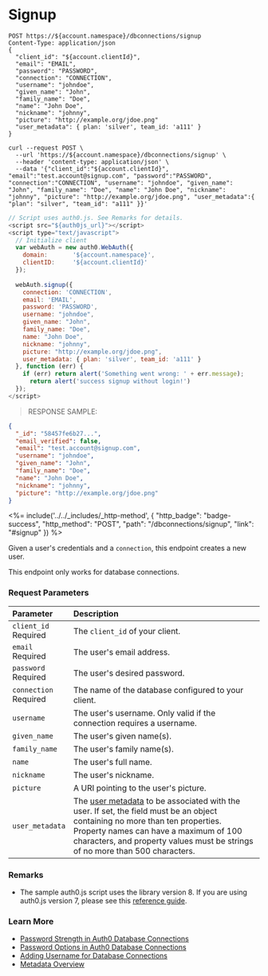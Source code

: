 # Signup

```http
POST https://${account.namespace}/dbconnections/signup
Content-Type: application/json
{
  "client_id": "${account.clientId}",
  "email": "EMAIL",
  "password": "PASSWORD",
  "connection": "CONNECTION",
  "username": "johndoe",
  "given_name": "John",
  "family_name": "Doe",
  "name": "John Doe",
  "nickname": "johnny",
  "picture": "http://example.org/jdoe.png"
  "user_metadata": { plan: 'silver', team_id: 'a111' }
}
```

```shell
curl --request POST \
  --url 'https://${account.namespace}/dbconnections/signup' \
  --header 'content-type: application/json' \
  --data '{"client_id":"${account.clientId}", "email":"test.account@signup.com", "password":"PASSWORD", "connection":"CONNECTION", "username": "johndoe", "given_name": "John", "family_name": "Doe", "name": "John Doe", "nickname": "johnny", "picture": "http://example.org/jdoe.png", "user_metadata":{ "plan": "silver", "team_id": "a111" }}'
```

```javascript
// Script uses auth0.js. See Remarks for details.
<script src="${auth0js_url}"></script>
<script type="text/javascript">
  // Initialize client
  var webAuth = new auth0.WebAuth({
    domain:       '${account.namespace}',
    clientID:     '${account.clientId}'
  });
  
  webAuth.signup({ 
    connection: 'CONNECTION', 
    email: 'EMAIL', 
    password: 'PASSWORD',
    username: "johndoe",
    given_name: "John",
    family_name: "Doe",
    name: "John Doe",
    nickname: "johnny",
    picture: "http://example.org/jdoe.png",
    user_metadata: { plan: 'silver', team_id: 'a111' }
  }, function (err) { 
    if (err) return alert('Something went wrong: ' + err.message); 
      return alert('success signup without login!') 
  });
</script>
```

> RESPONSE SAMPLE:

```json
{
  "_id": "58457fe6b27...",
  "email_verified": false,
  "email": "test.account@signup.com",
  "username": "johndoe",
  "given_name": "John",
  "family_name": "Doe",
  "name": "John Doe",
  "nickname": "johnny",
  "picture": "http://example.org/jdoe.png"
}
```

<%= include('../../_includes/_http-method', {
  "http_badge": "badge-success",
  "http_method": "POST",
  "path": "/dbconnections/signup",
  "link": "#signup"
}) %>

Given a user's credentials and a `connection`, this endpoint creates a new user.

This endpoint only works for database connections. 


### Request Parameters

| Parameter        | Description |
|:-----------------|:------------|
| `client_id` <br/><span class="label label-danger">Required</span> | The `client_id` of your client. |
| `email` <br/><span class="label label-danger">Required</span> | The user's email address. |
| `password` <br/><span class="label label-danger">Required</span> | The user's desired password. |
| `connection` <br/><span class="label label-danger">Required</span> | The name of the database configured to your client. |
| `username` | The user's username. Only valid if the connection requires a username. |
| `given_name` | The user's given name(s). |
| `family_name` | The user's family name(s). |
| `name` | The user's full name. |
| `nickname` | The user's nickname. |
| `picture` | A URI pointing to the user's picture. |
| `user_metadata` | The [user metadata](/users/concepts/overview-user-metadata) to be associated with the user. If set, the field must be an object containing no more than ten properties. Property names can have a maximum of 100 characters, and property values must be strings of no more than 500 characters. |


### Remarks
- The sample auth0.js script uses the library version 8. If you are using auth0.js version 7, please see this [reference guide](/libraries/auth0js/v7).


### Learn More

- [Password Strength in Auth0 Database Connections](/connections/database/password-strength)
- [Password Options in Auth0 Database Connections](/connections/database/password-options)
- [Adding Username for Database Connections](/connections/database/require-username)
- [Metadata Overview](/users/concepts/overview-user-metadata)
